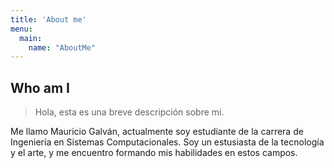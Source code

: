 ```yaml
---
title: 'About me'
menu:
  main:
    name: "AboutMe"
---
```


## Who am I

> Hola, esta es una breve descripción sobre mi.

Me llamo Mauricio Galván, actualmente soy estudiante de la carrera de Ingeniería en Sistemas Computacionales.
Soy un estusiasta de la tecnología y el arte, y me encuentro formando mis habilidades en estos campos.

